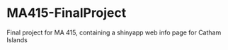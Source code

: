 # MA415-FinalProject
Final project for MA 415, containing a shinyapp web info page for Catham Islands
